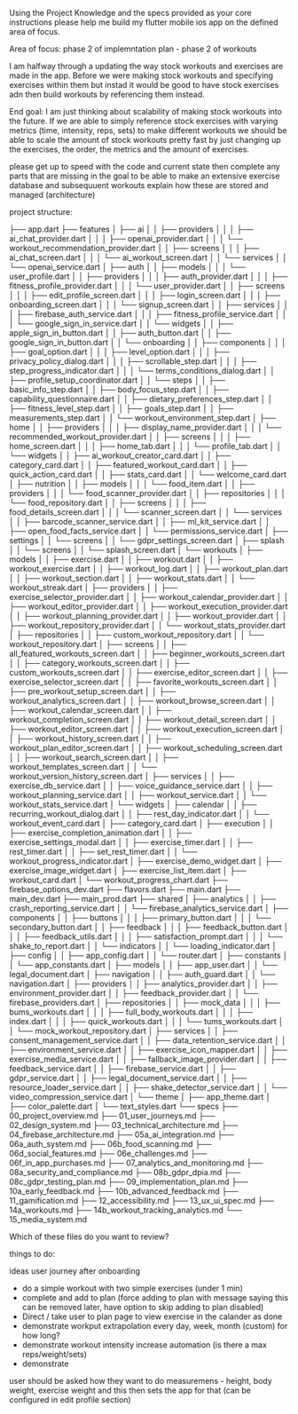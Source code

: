 Using the Project Knowledge and the specs provided as your core instructions please help me build my flutter mobile ios app on the defined area of focus. 

Area of focus:
phase 2 of implemntation plan - phase 2 of workouts

I am halfway through a updating the way stock workouts and exercises are made in the app. Before we were making stock workouts and specifying exercises within them but instad it would be good to have stock exercises adn then build workouts by referencing them instead.

End goal:
I am just thinking about scalability of making stock workouts into the future. If we are able to simply reference stock exercises with varying metrics (time, intensity, reps, sets) to make different workouts we should be able to scale the amount of stock workouts pretty fast by just changing up the exercises, the order, the metrics and the amount of exercises. 

please get up to speed with the code and current state 
then complete any parts that are missing in the goal to be able to make an extensive exercise database and subsequuent workouts
explain how these are stored and managed (architecture)

project structure: 

├── app.dart
├── features
│   ├── ai
│   │   ├── providers
│   │   │   ├── ai_chat_provider.dart
│   │   │   ├── openai_provider.dart
│   │   │   └── workout_recommendation_provider.dart
│   │   ├── screens
│   │   │   ├── ai_chat_screen.dart
│   │   │   └── ai_workout_screen.dart
│   │   └── services
│   │       └── openai_service.dart
│   ├── auth
│   │   ├── models
│   │   │   └── user_profile.dart
│   │   ├── providers
│   │   │   ├── auth_provider.dart
│   │   │   ├── fitness_profile_provider.dart
│   │   │   └── user_provider.dart
│   │   ├── screens
│   │   │   ├── edit_profile_screen.dart
│   │   │   ├── login_screen.dart
│   │   │   ├── onboarding_screen.dart
│   │   │   └── signup_screen.dart
│   │   ├── services
│   │   │   ├── firebase_auth_service.dart
│   │   │   ├── fitness_profile_service.dart
│   │   │   └── google_sign_in_service.dart
│   │   └── widgets
│   │       ├── apple_sign_in_button.dart
│   │       ├── auth_button.dart
│   │       ├── google_sign_in_button.dart
│   │       └── onboarding
│   │           ├── components
│   │           │   ├── goal_option.dart
│   │           │   ├── level_option.dart
│   │           │   ├── privacy_policy_dialog.dart
│   │           │   ├── scrollable_step.dart
│   │           │   ├── step_progress_indicator.dart
│   │           │   └── terms_conditions_dialog.dart
│   │           ├── profile_setup_coordinator.dart
│   │           └── steps
│   │               ├── basic_info_step.dart
│   │               ├── body_focus_step.dart
│   │               ├── capability_questionnaire.dart
│   │               ├── dietary_preferences_step.dart
│   │               ├── fitness_level_step.dart
│   │               ├── goals_step.dart
│   │               ├── measurements_step.dart
│   │               └── workout_environment_step.dart
│   ├── home
│   │   ├── providers
│   │   │   ├── display_name_provider.dart
│   │   │   └── recommended_workout_provider.dart
│   │   ├── screens
│   │   │   ├── home_screen.dart
│   │   │   ├── home_tab.dart
│   │   │   └── profile_tab.dart
│   │   └── widgets
│   │       ├── ai_workout_creator_card.dart
│   │       ├── category_card.dart
│   │       ├── featured_workout_card.dart
│   │       ├── quick_action_card.dart
│   │       ├── stats_card.dart
│   │       └── welcome_card.dart
│   ├── nutrition
│   │   ├── models
│   │   │   └── food_item.dart
│   │   ├── providers
│   │   │   └── food_scanner_provider.dart
│   │   ├── repositories
│   │   │   └── food_repository.dart
│   │   ├── screens
│   │   │   ├── food_details_screen.dart
│   │   │   └── scanner_screen.dart
│   │   └── services
│   │       ├── barcode_scanner_service.dart
│   │       ├── ml_kit_service.dart
│   │       ├── open_food_facts_service.dart
│   │       └── permissions_service.dart
│   ├── settings
│   │   └── screens
│   │       └── gdpr_settings_screen.dart
│   ├── splash
│   │   └── screens
│   │       └── splash_screen.dart
│   └── workouts
│       ├── models
│       │   ├── exercise.dart
│       │   ├── workout.dart
│       │   ├── workout_exercise.dart
│       │   ├── workout_log.dart
│       │   ├── workout_plan.dart
│       │   ├── workout_section.dart
│       │   ├── workout_stats.dart
│       │   └── workout_streak.dart
│       ├── providers
│       │   ├── exercise_selector_provider.dart
│       │   ├── workout_calendar_provider.dart
│       │   ├── workout_editor_provider.dart
│       │   ├── workout_execution_provider.dart
│       │   ├── workout_planning_provider.dart
│       │   ├── workout_provider.dart
│       │   ├── workout_repository_provider.dart
│       │   └── workout_stats_provider.dart
│       ├── repositories
│       │   ├── custom_workout_repository.dart
│       │   └── workout_repository.dart
│       ├── screens
│       │   ├── all_featured_workouts_screen.dart
│       │   ├── beginner_workouts_screen.dart
│       │   ├── category_workouts_screen.dart
│       │   ├── custom_workouts_screen.dart
│       │   ├── exercise_editor_screen.dart
│       │   ├── exercise_selector_screen.dart
│       │   ├── favorite_workouts_screen.dart
│       │   ├── pre_workout_setup_screen.dart
│       │   ├── workout_analytics_screen.dart
│       │   ├── workout_browse_screen.dart
│       │   ├── workout_calendar_screen.dart
│       │   ├── workout_completion_screen.dart
│       │   ├── workout_detail_screen.dart
│       │   ├── workout_editor_screen.dart
│       │   ├── workout_execution_screen.dart
│       │   ├── workout_history_screen.dart
│       │   ├── workout_plan_editor_screen.dart
│       │   ├── workout_scheduling_screen.dart
│       │   ├── workout_search_screen.dart
│       │   ├── workout_templates_screen.dart
│       │   └── workout_version_history_screen.dart
│       ├── services
│       │   ├── exercise_db_service.dart
│       │   ├── voice_guidance_service.dart
│       │   ├── workout_planning_service.dart
│       │   ├── workout_service.dart
│       │   └── workout_stats_service.dart
│       └── widgets
│           ├── calendar
│           │   ├── recurring_workout_dialog.dart
│           │   ├── rest_day_indicator.dart
│           │   └── workout_event_card.dart
│           ├── category_card.dart
│           ├── execution
│           │   ├── exercise_completion_animation.dart
│           │   ├── exercise_settings_modal.dart
│           │   ├── exercise_timer.dart
│           │   ├── rest_timer.dart
│           │   ├── set_rest_timer.dart
│           │   └── workout_progress_indicator.dart
│           ├── exercise_demo_widget.dart
│           ├── exercise_image_widget.dart
│           ├── exercise_list_item.dart
│           ├── workout_card.dart
│           └── workout_progress_chart.dart
├── firebase_options_dev.dart
├── flavors.dart
├── main.dart
├── main_dev.dart
├── main_prod.dart
├── shared
│   ├── analytics
│   │   ├── crash_reporting_service.dart
│   │   └── firebase_analytics_service.dart
│   ├── components
│   │   ├── buttons
│   │   │   ├── primary_button.dart
│   │   │   └── secondary_button.dart
│   │   ├── feedback
│   │   │   ├── feedback_button.dart
│   │   │   ├── feedback_utils.dart
│   │   │   ├── satisfaction_prompt.dart
│   │   │   └── shake_to_report.dart
│   │   └── indicators
│   │       └── loading_indicator.dart
│   ├── config
│   │   ├── app_config.dart
│   │   └── router.dart
│   ├── constants
│   │   └── app_constants.dart
│   ├── models
│   │   ├── app_user.dart
│   │   └── legal_document.dart
│   ├── navigation
│   │   ├── auth_guard.dart
│   │   └── navigation.dart
│   ├── providers
│   │   ├── analytics_provider.dart
│   │   ├── environment_provider.dart
│   │   ├── feedback_provider.dart
│   │   └── firebase_providers.dart
│   ├── repositories
│   │   ├── mock_data
│   │   │   ├── bums_workouts.dart
│   │   │   ├── full_body_workouts.dart
│   │   │   ├── index.dart
│   │   │   ├── quick_workouts.dart
│   │   │   └── tums_workouts.dart
│   │   └── mock_workout_repository.dart
│   ├── services
│   │   ├── consent_management_service.dart
│   │   ├── data_retention_service.dart
│   │   ├── environment_service.dart
│   │   ├── exercise_icon_mapper.dart
│   │   ├── exercise_media_service.dart
│   │   ├── fallback_image_provider.dart
│   │   ├── feedback_service.dart
│   │   ├── firebase_service.dart
│   │   ├── gdpr_service.dart
│   │   ├── legal_document_service.dart
│   │   ├── resource_loader_service.dart
│   │   ├── shake_detector_service.dart
│   │   └── video_compression_service.dart
│   └── theme
│       ├── app_theme.dart
│       ├── color_palette.dart
│       └── text_styles.dart
└── specs
    ├── 00_project_overview.md
    ├── 01_user_journeys.md
    ├── 02_design_system.md
    ├── 03_technical_architecture.md
    ├── 04_firebase_architecture.md
    ├── 05a_ai_integration.md
    ├── 06a_auth_system.md
    ├── 06b_food_scanning.md
    ├── 06d_social_features.md
    ├── 06e_challenges.md
    ├── 06f_in_app_purchases.md
    ├── 07_analytics_and_monitoring.md
    ├── 08a_security_and_compliance.md
    ├── 08b_gdpr_dpia.md
    ├── 08c_gdpr_testing_plan.md
    ├── 09_implementation_plan.md
    ├── 10a_early_feedback.md
    ├── 10b_advanced_feedback.md
    ├── 11_gamification.md
    ├── 12_accessibility.md
    ├── 13_ux_ui_spec.md
    ├── 14a_workouts.md
    ├── 14b_workout_tracking_analytics.md
    └── 15_media_system.md

Which of these files do you want to review? 


things to do: 


ideas
user journey after onboarding
- do a simple workout with two simple exercises (under 1 min)
- complete and add to plan (force adding to plan with message saying this can be removed later, have option to skip adding to plan disabled)
- Direct / take user to plan page to view exercise in the calander as done
- demonstrate workput extrapolation every day, week, month (custom) for how long?
- demonstrate workout intensity increase automation (is there a max reps/weight/sets)
- demonstrate

user should be asked how they want to do measuremens - height, body weight, exercise weight and this then sets the app for that (can be configured in edit profile section)